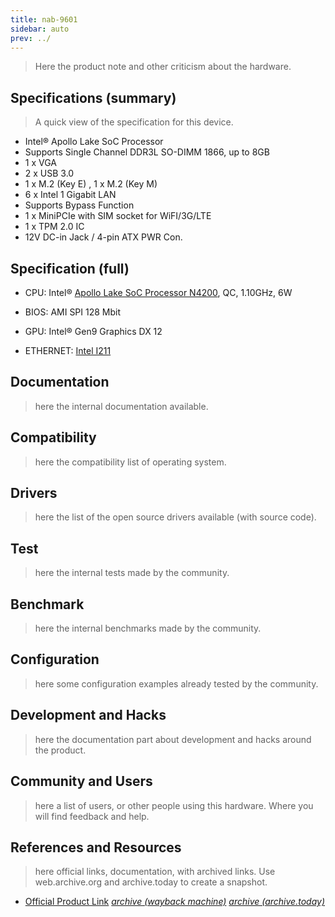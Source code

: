 ```yaml
---
title: nab-9601
sidebar: auto
prev: ../
---
```


> Here the product note and other criticism about the hardware.

## Specifications (summary)

> A quick view of the specification for this device.

 * Intel® Apollo Lake SoC Processor
 * Supports Single Channel DDR3L SO-DIMM 1866, up to 8GB
 * 1 x VGA
 * 2 x USB 3.0
 * 1 x M.2 (Key E) , 1 x M.2 (Key M)
 * 6 x Intel 1 Gigabit LAN
 * Supports Bypass Function
 * 1 x MiniPCIe with SIM socket for WiFI/3G/LTE
 * 1 x TPM 2.0 IC
 * 12V DC-in Jack / 4-pin ATX PWR Con.

## Specification (full)

 * CPU: Intel® [Apollo Lake SoC Processor N4200](https://ark.intel.com/content/www/us/en/ark/products/95592/intel-pentium-processor-n4200-2m-cache-up-to-2-5-ghz.html), QC, 1.10GHz, 6W
 
 * BIOS: AMI SPI 128 Mbit
 
 * GPU: Intel® Gen9 Graphics DX 12
 
 * ETHERNET: [Intel I211](https://ark.intel.com/content/www/us/en/ark/products/series/64403/intel-ethernet-controller-i211-series.html)

## Documentation

> here the internal documentation available.

## Compatibility

> here the compatibility list of operating system.

## Drivers

> here the list of the open source drivers available (with source
> code).

## Test

> here the internal tests made by the community.

## Benchmark

> here the internal benchmarks made by the community.

## Configuration

> here some configuration examples already tested by the community.

## Development and Hacks

> here the documentation part about development and hacks around the
> product.

## Community and Users

> here a list of users, or other people using this hardware. Where you
> will find feedback and help.

## References and Resources

> here official links, documentation, with archived links. Use
> web.archive.org and archive.today to create a snapshot.

 * [Official Product Link](https://www.asrockind.com/en-gb/NAB-9601)
   [*archive (wayback machine)*](https://web.archive.org/web/20201124204849/https://www.asrockind.com/en-gb/NAB-9601)
   [*archive (archive.today)*](https://archive.ph/wip/HCXXl)
